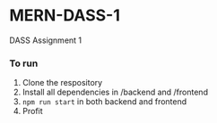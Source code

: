 # MERN-DASS-1
DASS Assignment 1


### To run

1) Clone the respository
2) Install all dependencies in /backend and /frontend
3) ```npm run start``` in both backend and frontend
4) Profit
